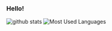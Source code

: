 ### Hello!

![github stats](https://github-readme-stats.vercel.app/api?username=qihaiyan&show_icons=true&theme=default)
![Most Used Languages](https://github-readme-stats.vercel.app/api/top-langs/?username=qihaiyan&layout=compact&hide=python,html,css&langs_count=11)

